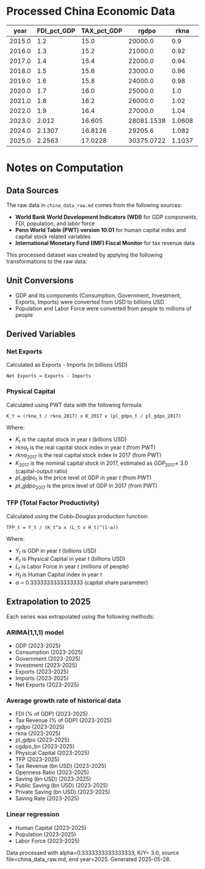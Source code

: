 
# Processed China Economic Data

| year | FDI_pct_GDP | TAX_pct_GDP | rgdpo | rkna | pl_gdpo | hc | GDP_USD_bn | C_USD_bn | G_USD_bn | I_USD_bn | X_USD_bn | M_USD_bn | POP_mn | LF_mn | cgdpo_bn | K_USD_bn | TFP | T_USD_bn | Openness_Ratio | NX_USD_bn | S_USD_bn | S_pub_USD_bn | S_priv_USD_bn | Saving_Rate |
|---|---|---|---|---|---|---|---|---|---|---|---|---|---|---|---|---|---|---|---|---|---|---|---|---|
| 2015.0 | 1.2 | 15.0 | 20000.0 | 0.9 | 0.4 | 2.2 | 11061.55308 | 0.005 | 0.0015 | 0.004 | 0.002 | 0.0015 | 1376.048943 | 774.451 | 10.0 | 32.83 | 23.899982181554115 | 1659.23 | 0.0 | 0.0 | 11061.55 | 1659.23 | 9402.32 | 1.0 |
| 2016.0 | 1.3 | 15.2 | 21000.0 | 0.92 | 0.41 | 2.25 | 11233.27695 | 0.0052 | 0.0016 | 0.0041 | 0.0021 | 0.0016 | 1382.71 | 776.361 | 11.0 | 34.4 | 23.50375258974444 | 1707.46 | 0.0 | 0.0 | 11233.27 | 1707.46 | 9525.81 | 1.0 |
| 2017.0 | 1.4 | 15.4 | 22000.0 | 0.94 | 0.42 | 2.3 | 12310.40937 | 0.0054 | 0.0017 | 0.0042 | 0.0022 | 0.0017 | 1389.618778 | 778.707 | 12.0 | 36.0 | 24.952518547324523 | 1895.8 | 0.0 | 0.0 | 12310.4 | 1895.8 | 10414.6 | 1.0 |
| 2018.0 | 1.5 | 15.6 | 23000.0 | 0.96 | 0.43 | 2.35 | 13894.81755 | 0.0056 | 0.0018 | 0.0043 | 0.0023 | 0.0018 | 1397.715 | 779.77 | 13.0 | 37.64 | 27.33099468948661 | 2167.59 | 0.0 | 0.0 | 13894.81 | 2167.59 | 11727.22 | 1.0 |
| 2019.0 | 1.6 | 15.8 | 24000.0 | 0.98 | 0.44 | 2.4 | 14279.93747 | 0.0058 | 0.0019 | 0.0044 | 0.0024 | 0.0019 | 1402.76 | 774.253 | 14.0 | 39.32 | 27.429050552392578 | 2256.23 | 0.0 | 0.0 | 14279.93 | 2256.23 | 12023.7 | 1.0 |
| 2020.0 | 1.7 | 16.0 | 25000.0 | 1.0 | 0.45 | 2.45 | 14722.7307 | 0.006 | 0.002 | 0.0045 | 0.0025 | 0.002 | 1411.1 | 775.931 | 15.0 | 41.03 | 27.46262913347525 | 2355.64 | 0.0 | 0.0 | 14722.72 | 2355.64 | 12367.08 | 1.0 |
| 2021.0 | 1.8 | 16.2 | 26000.0 | 1.02 | 0.46 | 2.5 | 17734.06265 | 0.0062 | 0.0021 | 0.0046 | 0.0026 | 0.0021 | 1412.36 | 777.61 | 16.0 | 42.78 | 32.141677880901014 | 2872.92 | 0.0 | 0.0 | 17734.05 | 2872.92 | 14861.13 | 1.0 |
| 2022.0 | 1.9 | 16.4 | 27000.0 | 1.04 | 0.47 | 2.55 | 17963.17052 | 0.0064 | 0.0022 | 0.0047 | 0.0027 | 0.0022 | 1425.893465 | 779.29 | 17.0 | 44.57 | 31.650356285575157 | 2945.96 | 0.0 | 0.0 | 17963.16 | 2945.96 | 15017.2 | 1.0 |
| 2023.0 | 2.012 | 16.605 | 28081.1538 | 1.0608 | 0.4804 | 2.6 | 18909.4364 | 0.0066 | 0.0022 | 0.0044 | 0.0028 | 0.0022 | 1430.132 | 778.4541 | 18.1367 | 46.4714 | 33.2995 | 3229.8287 | nan | 0.0 | 19450.8888 | 3229.8287 | 16222.2249 | 1.0 |
| 2024.0 | 2.1307 | 16.8126 | 29205.6 | 1.082 | 0.4911 | 2.65 | 19855.6787 | 0.0068 | 0.0022 | 0.0044 | 0.0029 | 0.0022 | 1436.8779 | 778.7669 | 19.3494 | 48.4539 | 35.0346 | 3541.0507 | nan | 0.0 | 21061.833 | 3541.0507 | 17523.9447 | 1.0 |
| 2025.0 | 2.2563 | 17.0228 | 30375.0722 | 1.1037 | 0.502 | 2.7 | 20801.8975 | 0.007 | 0.0022 | 0.0044 | 0.003 | 0.0022 | 1443.6237 | 779.0797 | 20.6432 | 50.521 | 36.8601 | 3882.2616 | nan | 0.0 | 22806.1973 | 3882.2616 | 18930.1183 | 1.0 |

# Notes on Computation

## Data Sources

The raw data in `china_data_raw.md` comes from the following sources:

- **World Bank World Development Indicators (WDI)** for GDP components, FDI, population, and labor force
- **Penn World Table (PWT) version 10.01** for human capital index and capital stock related variables
- **International Monetary Fund (IMF) Fiscal Monitor** for tax revenue data

This processed dataset was created by applying the following transformations to the raw data:

## Unit Conversions

- GDP and its components (Consumption, Government, Investment, Exports, Imports) were converted from USD to billions USD
- Population and Labor Force were converted from people to millions of people

## Derived Variables

### Net Exports

Calculated as Exports - Imports (in billions USD)

```
Net Exports = Exports - Imports
```

### Physical Capital

Calculated using PWT data with the following formula:

```
K_t = (rkna_t / rkna_2017) x K_2017 x (pl_gdpo_t / pl_gdpo_2017)
```

Where:

- $K_t$ is the capital stock in year $t$ (billions USD)
- $rkna_t$ is the real capital stock index in year $t$ (from PWT)
- $rkna_{2017}$ is the real capital stock index in 2017 (from PWT)
- $K_{2017}$ is the nominal capital stock in 2017, estimated as
  $GDP_{2017} \times$ 3.0 (capital-output ratio)
- $pl\_gdpo_t$ is the price level of GDP in year $t$ (from PWT)
- $pl\_gdpo_{2017}$ is the price level of GDP in 2017 (from PWT)

### TFP (Total Factor Productivity)

Calculated using the Cobb-Douglas production function:

```
TFP_t = Y_t / (K_t^a x (L_t x H_t)^(1-a))
```

Where:

- $Y_t$ is GDP in year $t$ (billions USD)
- $K_t$ is Physical Capital in year $t$ (billions USD)
- $L_t$ is Labor Force in year $t$ (millions of people)
- $H_t$ is Human Capital index in year $t$
- $\alpha$ = 0.3333333333333333 (capital share parameter)

## Extrapolation to 2025

Each series was extrapolated using the following methods:

### ARIMA(1,1,1) model

- GDP (2023-2025)
- Consumption (2023-2025)
- Government (2023-2025)
- Investment (2023-2025)
- Exports (2023-2025)
- Imports (2023-2025)
- Net Exports (2023-2025)

### Average growth rate of historical data

- FDI (% of GDP) (2023-2025)
- Tax Revenue (% of GDP) (2023-2025)
- rgdpo (2023-2025)
- rkna (2023-2025)
- pl_gdpo (2023-2025)
- cgdpo_bn (2023-2025)
- Physical Capital (2023-2025)
- TFP (2023-2025)
- Tax Revenue (bn USD) (2023-2025)
- Openness Ratio (2023-2025)
- Saving (bn USD) (2023-2025)
- Public Saving (bn USD) (2023-2025)
- Private Saving (bn USD) (2023-2025)
- Saving Rate (2023-2025)

### Linear regression

- Human Capital (2023-2025)
- Population (2023-2025)
- Labor Force (2023-2025)

Data processed with alpha=0.3333333333333333, K/Y= 3.0, source file=china_data_raw.md,
end year=2025. Generated 2025-05-28.
